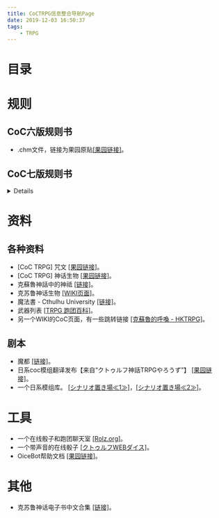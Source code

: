 ```yaml
---
title: CoCTRPG信息整合导航Page
date: 2019-12-03 16:50:37
tags:
    - TRPG
---
```


# 目录

<!-- more -->

# 规则

## CoC六版规则书

* .chm文件，链接为果园原贴[[果园链接]](http://www.goddessfantasy.net/bbs/index.php?topic=66290.0)。

## CoC七版规则书

<details>

{% pdf ../../../../files/coc7thrule.pdf %}

</details>

# 资料

## 各种资料

* [CoC TRPG] 咒文 [[果园链接]](http://www.goddessfantasy.net/bbs/?topic=49452.0)。
* [CoC TRPG] 神话生物 [[果园链接]](http://www.goddessfantasy.net/bbs/index.php?topic=17181.0)。
* 克蘇魯神話中的神祗 [[链接]](https://trow.cc/board/showtopic=22856&st=0)。
* 克苏鲁神话生物 [[WIKI页面]](http://wiki.fengyu.moe/index.php/%E5%85%8B%E8%8B%8F%E9%B2%81%E7%A5%9E%E8%AF%9D%E7%94%9F%E7%89%A9)。
* 魔法書 - Cthulhu University [[链接]](https://cthulhudoc.weebly.com/397642786126360.html)。
* 武器列表 [[TRPG 跑团百科]](https://trpg.fengyu.moe/index.php/%E6%AD%A6%E5%99%A8%E5%88%97%E8%A1%A8)。
* 另一个WIKI的CoC页面，有一些跳转链接 [[克蘇魯的呼喚 - HKTRPG]](https://www.hktrpg.com/wiki/index.php/%E5%85%8B%E8%98%87%E9%AD%AF%E7%9A%84%E5%91%BC%E5%96%9A)。

## 剧本

* 魔都 [[链接]](http://www.cnmods.org/)。
* 日系coc模组翻译发布【来自“クトゥルフ神話TRPGやろうず”】 [[果园链接]](http://www.goddessfantasy.net/bbs/index.php?topic=85575.0)。
* 一个日系模组库。 [[シナリオ置き場≪1≫]](https://seesaawiki.jp/trpgyarouzu/d/%A5%B7%A5%CA%A5%EA%A5%AA%C3%D6%A4%AD%BE%EC%A2%E31%A2%E4)，[[シナリオ置き場≪2≫]](https://seesaawiki.jp/trpgyarouzu/d/%a5%b7%a5%ca%a5%ea%a5%aa%c3%d6%a4%ad%be%ec%a2%e32%a2%e4)。

# 工具

* 一个在线骰子和跑团聊天室 [[Rolz.org]](https://rolz.org/)。
* 一个带声音的在线骰子 [[クトゥルフWEBダイス]](http://cthuwebdice.session.jp/dice/)。
* OiceBot帮助文档 [[果园链接]](http://www.goddessfantasy.net/bbs/?topic=32961.0)。

# 其他

* 克苏鲁神话电子书中文合集 [[链接]](https://jokester.gitbooks.io/coc-zh/content/HPL/The-Call-of-Cthulhu-Frend.html)。